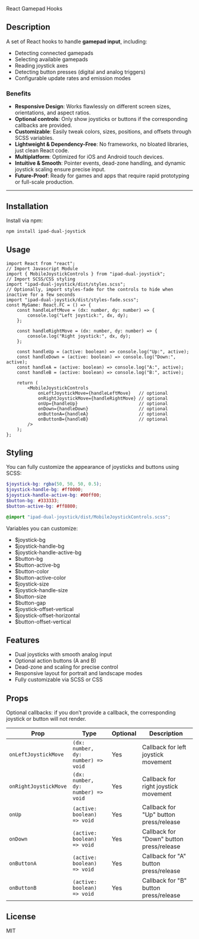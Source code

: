 React Gamepad Hooks

## Description

A set of React hooks to handle **gamepad input**, including:

- Detecting connected gamepads
- Selecting available gamepads
- Reading joystick axes
- Detecting button presses (digital and analog triggers)
- Configurable update rates and emission modes

### Benefits

- **Responsive Design**: Works flawlessly on different screen sizes, orientations, and aspect ratios.
- **Optional controls**: Only show joysticks or buttons if the corresponding callbacks are provided.
- **Customizable**: Easily tweak colors, sizes, positions, and offsets through SCSS variables.
- **Lightweight & Dependency-Free**: No frameworks, no bloated libraries, just clean React code.
- **Multiplatform**: Optimized for iOS and Android touch devices.
- **Intuitive & Smooth**: Pointer events, dead-zone handling, and dynamic joystick scaling ensure precise input.
- **Future-Proof**: Ready for games and apps that require rapid prototyping or full-scale production.

---
## Installation

Install via npm:

```bash
npm install ipad-dual-joystick
```

## Usage

```tsx
import React from "react";
// Import Javascript Module
import { MobileJoystickControls } from "ipad-dual-joystick";
// Import SCSS/CSS styling
import "ipad-dual-joystick/dist/styles.scss";
// Optionally, import styles-fade for the controls to hide when inactive for a few seconds
import "ipad-dual-joystick/dist/styles-fade.scss";
const MyGame: React.FC = () => {
    const handleLeftMove = (dx: number, dy: number) => {
        console.log("Left joystick:", dx, dy);
    };

    const handleRightMove = (dx: number, dy: number) => {
        console.log("Right joystick:", dx, dy);
    };

    const handleUp = (active: boolean) => console.log("Up:", active);
    const handleDown = (active: boolean) => console.log("Down:", active);
    const handleA = (active: boolean) => console.log("A:", active);
    const handleB = (active: boolean) => console.log("B:", active);

    return (
        <MobileJoystickControls
            onLeftJoystickMove={handleLeftMove}   // optional
            onRightJoystickMove={handleRightMove} // optional
            onUp={handleUp}                       // optional
            onDown={handleDown}                   // optional
            onButtonA={handleA}                   // optional
            onButtonB={handleB}                   // optional
        />
    );
};
```
## Styling

You can fully customize the appearance of joysticks and buttons using SCSS:

```scss
$joystick-bg: rgba(50, 50, 50, 0.5);
$joystick-handle-bg: #ff0000;
$joystick-handle-active-bg: #00ff00;
$button-bg: #333333;
$button-active-bg: #ff8800;

@import "ipad-dual-joystick/dist/MobileJoystickControls.scss";

```

Variables you can customize:

- $joystick-bg
- $joystick-handle-bg
- $joystick-handle-active-bg
- $button-bg
- $button-active-bg
- $button-color
- $button-active-color
- $joystick-size
- $joystick-handle-size
- $button-size
- $button-gap
- $joystick-offset-vertical
- $joystick-offset-horizontal
- $button-offset-vertical

## Features

- Dual joysticks with smooth analog input
- Optional action buttons (A and B)
- Dead-zone and scaling for precise control
- Responsive layout for portrait and landscape modes
- Fully customizable via SCSS or CSS

## Props
Optional callbacks: if you don’t provide a callback, the corresponding joystick or button will not render.

| Prop                  | Type                               | Optional | Description                              |
| --------------------- | ---------------------------------- |----------| ---------------------------------------- |
| `onLeftJoystickMove`  | `(dx: number, dy: number) => void` | Yes      | Callback for left joystick movement      |
| `onRightJoystickMove` | `(dx: number, dy: number) => void` | Yes      | Callback for right joystick movement     |
| `onUp`                | `(active: boolean) => void`        | Yes      | Callback for "Up" button press/release   |
| `onDown`              | `(active: boolean) => void`        | Yes      | Callback for "Down" button press/release |
| `onButtonA`           | `(active: boolean) => void`        | Yes      | Callback for "A" button press/release    |
| `onButtonB`           | `(active: boolean) => void`        | Yes      | Callback for "B" button press/release    |


## License

MIT
